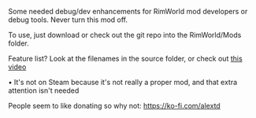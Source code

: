 Some needed debug/dev enhancements for RimWorld mod developers or debug tools. Never turn this mod off.

To use, just download or check out the git repo into the RimWorld/Mods folder.

Feature list? Look at the filenames in the source folder, or check out [this video](https://youtu.be/LxXEgy8U6z4)

• It's not on Steam because it's not really a proper mod, and that extra attention isn't needed

People seem to like donating so why not: https://ko-fi.com/alextd